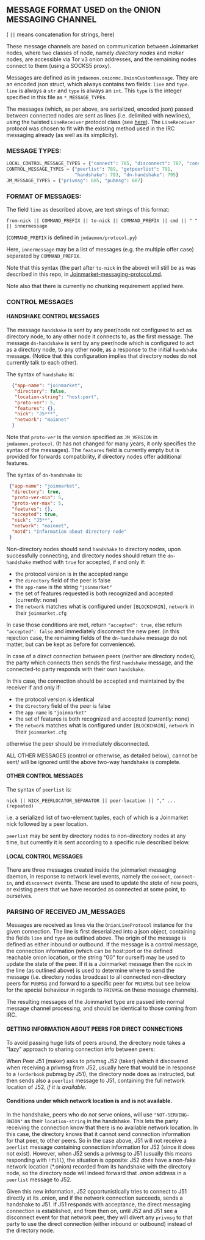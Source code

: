 ## MESSAGE FORMAT USED on the ONION MESSAGING CHANNEL

( `||` means concatenation for strings, here)

These message channels are based on communication between Joinmarket nodes, where two classes of node, namely *directory nodes* and *maker* nodes, are accessible via Tor v3 onion addresses, and the remaining nodes connect to them (using a SOCKS5 proxy).

Messages are defined as in `jmdaemon.onionmc.OnionCustomMessage`. They are an encoded json struct, which always contains two fields: `line` and `type`. `line` is always a `str` and `type` is always an `int`. This `type` is the integer specified in this file as `*_MESSAGE_TYPE`s.

The messages (which, as per above, are serialized, encoded json) passed between connected nodes are sent as lines (i.e. delimited with newlines), using the twisted `LineReceiver` protocol class (see [here](https://twistedmatrix.com/documents/current/api/twisted.protocols.basic.LineReceiver.html)). The `LineReceiver` protocol was chosen to fit with the existing method used in the IRC messaging already (as well as its simplicity).

### MESSAGE TYPES:

```python
LOCAL_CONTROL_MESSAGE_TYPES = {"connect": 785, "disconnect": 787, "connect-in": 797}
CONTROL_MESSAGE_TYPES = {"peerlist": 789, "getpeerlist": 791,
                         "handshake": 793, "dn-handshake": 795}
JM_MESSAGE_TYPES = {"privmsg": 685, "pubmsg": 687}
```

### FORMAT OF MESSAGES:

The field `line` as described above, are text strings of this format:

```
from-nick || COMMAND_PREFIX || to-nick || COMMAND_PREFIX || cmd || " " || innermessage
```

(`COMMAND_PREFIX` is defined in `jmdaemon/protocol.py`)

Here, `innermessage` may be a list of messages (e.g. the multiple offer case) separated by `COMMAND_PREFIX`.

Note that this syntax (the part after `to-nick` in the above) will still be as was described in this repo, in [Joinmarket-messaging-protocol.md](https://github.com/JoinMarket-Org/JoinMarket-Docs/blob/master/Joinmarket-messaging-protocol.md#joinmarket-messaging-protocol).

Note also that there is currently no chunking requirement applied here.

### CONTROL MESSAGES

#### HANDSHAKE CONTROL MESSAGES

The message `handshake` is sent by any peer/node not configured to act as
directory node, to any other node it connects to, as the first message.
The message `dn-handshake` is sent by any peer/node which is configured to
act as a directory node, to any other node, as a response to the initial
`handshake` message.
(Notice that this configuration implies that directory nodes do not currently
talk to each other).

The syntax of `handshake` is:

```json
  {"app-name": "joinmarket",
   "directory": false,
   "location-string": "host:port",
   "proto-ver": 5,
   "features": {},
   "nick": "J5***",
   "network": "mainnet"
  }
```

Note that `proto-ver` is the version specified as `JM_VERSION` in `jmdaemon.protocol`.
(It has not changed for many years, it only specifies the syntax of the messages).
The `features` field is currently empty but is provided for forwards compatibility, if directory nodes offer additional features.

The syntax of `dn-handshake` is:

```json
 {"app-name": "joinmarket",
  "directory": true,
  "proto-ver-min": 5,
  "proto-ver-max": 5,
  "features": {},
  "accepted": true,
  "nick": "J5**",
  "network": "mainnet",
  "motd": "Information about directory node"
 }
```

 Non-directory nodes should send `handshake` to directory nodes, upon successfully connecting, and directory nodes should return the `dn-handshake` method with `true`
 for accepted, if and only if:
 * the protocol version is in the accepted range
 * the `directory` field of the peer is false
 * the `app-name` is the string `"joinmarket"`
 * the set of features requested is both recognized and accepted (currently: none)
 * the `network` matches what is configured under `[BLOCKCHAIN]`, `network` in their `joinmarket.cfg`

 In case those conditions are met, return `"accepted": true`, else return
 `"accepted": false` and immediately disconnect the new peer.
 (in this rejection case, the remaining fields of the `dn-handshake` message do
 not matter, but can be kept as before for convenience).

In case of a direct connection between peers (neither are directory nodes),
the party which connects then sends the first `handshake` message, and the
connected-to party responds with their own `handshake`.

In this case, the connection should be accepted and maintained by the receiver
if and only if:
* the protocol version is identical
* the `directory` field of the peer is false
* the `app-name` is `"joinmarket"`
* the set of features is both recognized and accepted (currently: none)
* the `network` matches what is configured under `[BLOCKCHAIN]`, `network` in their `joinmarket.cfg`

otherwise the peer should be immediately disconnected.

ALL OTHER MESSAGES (control or otherwise, as detailed below), cannot be sent/
will be ignored until the above two-way handshake is complete.

#### OTHER CONTROL MESSAGES

The syntax of `peerlist` is:

```
nick || NICK_PEERLOCATOR_SEPARATOR || peer-location || "," ... (repeated)
```

i.e. a serialized list of two-element tuples, each of which is a Joinmarket nick
followed by a peer location.

`peerlist` may be sent by directory nodes to non-directory nodes at any time,
but currently it is sent according to a specific rule described below.

#### LOCAL CONTROL MESSAGES

There are three messages created inside the joinmarket messaging daemon, in response to network level events, namely the `connect`, `connect-in`, and `disconnect` events. These are used to update the *state* of new peers, or existing peers that we have recorded as connected at some point, to ourselves.


### PARSING OF RECEIVED JM_MESSAGES

Messages are received as lines via the `OnionLineProtocol` instance for the given connection.
The line is first deserialized into a json object, containing the fields `line` and `type` as outlined above.
The origin of the message is defined as either inbound or outbound. If the message is a control message, the connection information (which can be host:port or the defined reachable onion location, or the string "00" for ourself) may be used to update the state of the peer. If it is a Joinmarket message then the `nick` in the line (as outlined above) is used to determine where to send the message (i.e. directory nodes broadcast to all connected non-directory peers for `PUBMSG` and forward to a specific peer for `PRIVMSG` but see below for the special behaviour in regards to `PRIVMSG` on these message channels).

The resulting messages of the Joinmarket type are passed into normal message channel processing, and should be
identical to those coming from IRC.


#### GETTING INFORMATION ABOUT PEERS FOR DIRECT CONNECTIONS

To avoid passing huge lists of peers around, the directory node takes a "lazy" approach to
sharing connection info between peers:

When Peer J51 (maker) asks to privmsg J52 (taker) (which it discovered when receiving a privmsg from J52, usually
here that would be in response to a `!orderbook` pubmsg by J51), the directory node does as instructed,
but then sends also a `peerlist` message to J51, containing the full network location of J52, *if it is available*.

#### Conditions under which network location is and is not available.

In the handshake, peers who do *not* serve onions, will use `"NOT-SERVING-ONION"` as their `location-string` in the handshake. This lets the party receiving the connection know that there is no available network location. In this case, the directory knows that it cannot send connection information for that peer, to other peers. So in the case above, J51 will not receive a `peerlist` message containing connection information for J52 (since it does not exist). However, when J52 sends a privmsg to J51 (usually this means responding with `!fill`), the situation is opposite: J52 *does* have a non-fake network location (*.onion) recorded from its handshake with the directory node, so the directory node will indeed forward that *.onion* address in a `peerlist` message to J52.

Given this new information, J52 opportunistically tries to connect to J51 directly at its .onion, and if the network connection succeeds, sends a handshake to J51. If J51 responds with acceptance, the direct messaging connection is established, and from then on, until J52 and J51 see a disconnect event for that network peer, they will divert any `privmsg` to that party to use the direct connection (either inbound or outbound) instead of the directory node.


